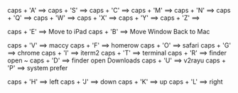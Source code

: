 caps + 'A' ==> 
caps + 'S' ==>
caps + 'C' ==>
caps + 'M' ==>
caps + 'N' ==>
caps + 'Q' ==>
caps + 'W' ==>
caps + 'X' ==>
caps + 'Y' ==>
caps + 'Z' ==>


caps + 'E' ==> Move to iPad
caps + 'B' ==> Move Window Back to Mac

caps + 'V' ==> maccy
caps + 'F' ==> homerow
caps + 'O' ==> safari
caps + 'G' ==> chrome 
caps + 'I' ==> iterm2 
caps + 'T' ==> terminal
caps + 'R' ==> finder open ~
caps + 'D' ==> finder open Downloads
caps + 'U' ==> v2rayu
caps + 'P' ==> system prefer

caps + 'H' ==> left
caps + 'J' ==> down
caps + 'K' ==> up
caps + 'L' ==> right

